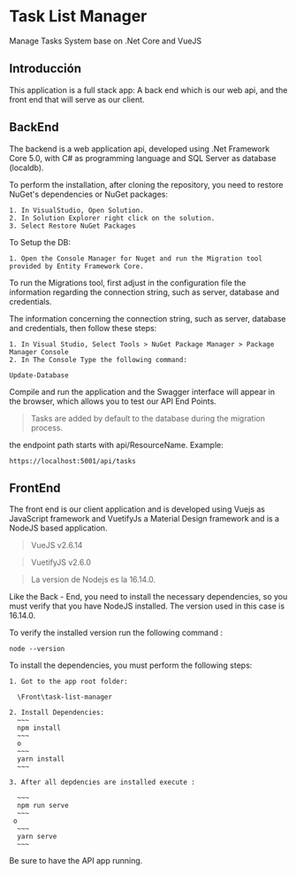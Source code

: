 Task List Manager
===========================

Manage Tasks System base on .Net Core and VueJS

Introducción
------------

This application is a full stack app: A back end which is our web api,
and the front end that will serve as our client.

BackEnd
-------

The backend is a web application api, developed using .Net Framework Core 5.0,
with C# as programming language and SQL Server as database (localdb).

To perform the installation, after cloning the repository, you need to restore NuGet's
dependencies or NuGet packages:

    1. In VisualStudio, Open Solution.
    2. In Solution Explorer right click on the solution.
    3. Select Restore NuGet Packages

To Setup the DB:

    1. Open the Console Manager for Nuget and run the Migration tool provided by Entity Framework Core.

To run the Migrations tool, first adjust in the configuration file the information regarding the connection string,
such as server, database and credentials.

The information concerning the connection string, such as server, database and credentials,
then follow these steps:

    1. In Visual Studio, Select Tools > NuGet Package Manager > Package Manager Console
    2. In The Console Type the following command:
  ~~~
  Update-Database
  ~~~

Compile and run the application and the Swagger interface will appear in the browser, which allows you to test our API End Points.

> Tasks are added by default to the database during the migration process.

the endpoint path starts with api/ResourceName.  Example:

    https://localhost:5001/api/tasks

FrontEnd
------------
The front end is our client application and is developed using Vuejs as JavaScript framework and VuetifyJs a Material Design framework and is a NodeJS based application.

> VueJS v2.6.14

> VuetifyJS v2.6.0

> La version de Nodejs es la 16.14.0.

Like the Back - End, you need to install the necessary dependencies, so you must verify that you have NodeJS installed.  The version used in this case is 16.14.0.

To verify the installed version run the following command :

    node --version

To install the dependencies, you must perform the following steps:

    1. Got to the app root folder:

      \Front\task-list-manager

    2. Install Dependencies:
      ~~~
      npm install
      ~~~
      o
      ~~~
      yarn install
      ~~~

    3. After all depdencies are installed execute :

      ~~~
      npm run serve
      ~~~
     o
      ~~~
      yarn serve
      ~~~

Be sure to have the API app running.
